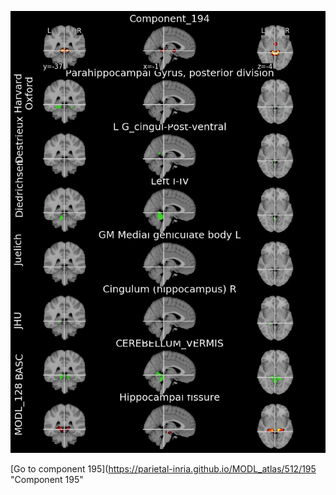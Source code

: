 


![194](preliminary/194.jpg "Component 194")

[Go to component 195](https://parietal-inria.github.io/MODL_atlas/512/195 "Component 195"